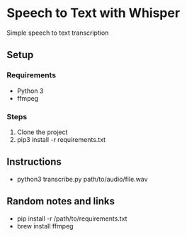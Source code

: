 # Speech to Text with Whisper

Simple speech to text transcription

## Setup

### Requirements

* Python 3
* ffmpeg

### Steps

1. Clone the project
2. pip3 install -r requirements.txt

## Instructions

* python3 transcribe.py path/to/audio/file.wav

## Random notes and links

* pip install -r /path/to/requirements.txt
* brew install ffmpeg